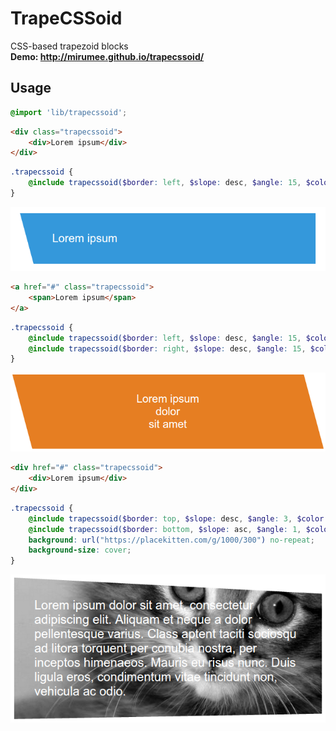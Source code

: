 # TrapeCSSoid
CSS-based trapezoid blocks<br>
**Demo: http://mirumee.github.io/trapecssoid/**

Usage
-----
```scss
@import 'lib/trapecssoid';
```

```html
<div class="trapecssoid">
    <div>Lorem ipsum</div>
</div>
```

```scss
.trapecssoid {
    @include trapecssoid($border: left, $slope: desc, $angle: 15, $color: #3498DB);
}
```

![alt text](https://raw.githubusercontent.com/mirumee/trapecssoid/master/static/usage-1.png)

```html
<a href="#" class="trapecssoid">
    <span>Lorem ipsum</span>
</a>
```

```scss
.trapecssoid {
    @include trapecssoid($border: left, $slope: desc, $angle: 15, $color: #E67E22, $color-hover: lighten(#E67E22, 10%), $child-selector: span);
    @include trapecssoid($border: right, $slope: desc, $angle: 15, $color: #E67E22, $color-hover: lighten(#E67E22, 10%), $child-selector: span, $second: true);
}
```

![alt text](https://raw.githubusercontent.com/mirumee/trapecssoid/master/static/usage-2.png)

```html
<div href="#" class="trapecssoid">
    <div>Lorem ipsum</div>
</div>
```

```scss
.trapecssoid {
    @include trapecssoid($border: top, $slope: desc, $angle: 3, $color: white, $inset: true);
    @include trapecssoid($border: bottom, $slope: asc, $angle: 1, $color: white, $inset: true, $second: true);
    background: url("https://placekitten.com/g/1000/300") no-repeat;
    background-size: cover;
}
```

![alt text](https://raw.githubusercontent.com/mirumee/trapecssoid/master/static/usage-3.png)
